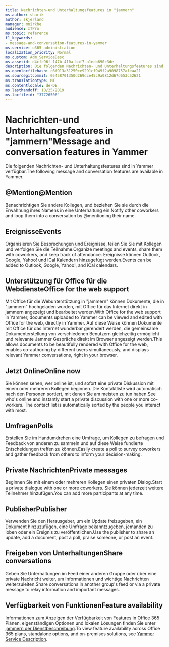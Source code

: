 ```yaml
---
title: Nachrichten-und Unterhaltungsfeatures in "jammern"
ms.author: sharik
author: skjerland
manager: mnirkhe
audience: ITPro
ms.topic: reference
f1_keywords:
- message-and-conversation-features-in-yammer
ms.service: o365-administration
localization_priority: Normal
ms.custom: Adm_ServiceDesc
ms.assetid: d4cfc96f-147b-410a-baf7-a1ecb690c3de
description: Die folgenden Nachrichten- und Unterhaltungsfeatures sind in Yammer verfügbar.
ms.openlocfilehash: c6f913a31250ce9291cf949f2a9098757afeaa21
ms.sourcegitcommit: 05458701350d269dce45c9a0812d67d653c52621
ms.translationtype: MT
ms.contentlocale: de-DE
ms.lasthandoff: 10/25/2019
ms.locfileid: "37726506"
---
```

# <a name="message-and-conversation-features-in-yammer"></a><span data-ttu-id="6a946-103">Nachrichten-und Unterhaltungsfeatures in "jammern"</span><span class="sxs-lookup"><span data-stu-id="6a946-103">Message and conversation features in Yammer</span></span>

<span data-ttu-id="6a946-104">Die folgenden Nachrichten- und Unterhaltungsfeatures sind in Yammer verfügbar.</span><span class="sxs-lookup"><span data-stu-id="6a946-104">The following message and conversation features are available in Yammer.</span></span>
  
## <a name="mention"></a><span data-ttu-id="6a946-105">@Mention</span><span class="sxs-lookup"><span data-stu-id="6a946-105">@Mention</span></span>

<span data-ttu-id="6a946-106">Benachrichtigen Sie andere Kollegen, und beziehen Sie sie durch die Erwähnung ihres Namens in eine Unterhaltung ein.</span><span class="sxs-lookup"><span data-stu-id="6a946-106">Notify other coworkers and loop them into a conversation by @mentioning their name.</span></span>

## <a name="events"></a><span data-ttu-id="6a946-107">Ereignisse</span><span class="sxs-lookup"><span data-stu-id="6a946-107">Events</span></span>

<span data-ttu-id="6a946-108">Organisieren Sie Besprechungen und Ereignisse, teilen Sie Sie mit Kollegen und verfolgen Sie die Teilnahme.</span><span class="sxs-lookup"><span data-stu-id="6a946-108">Organize meetings and events, share them with coworkers, and keep track of attendance.</span></span> <span data-ttu-id="6a946-109">Ereignisse können Outlook, Google, Yahoo! und iCal Kalendern hinzugefügt werden.</span><span class="sxs-lookup"><span data-stu-id="6a946-109">Events can be added to Outlook, Google, Yahoo!, and iCal calendars.</span></span>
  
## <a name="office-for-the-web-support"></a><span data-ttu-id="6a946-110">Unterstützung für Office für die Webdienste</span><span class="sxs-lookup"><span data-stu-id="6a946-110">Office for the web support</span></span>

<span data-ttu-id="6a946-111">Mit Office für die Webunterstützung in "jammern" können Dokumente, die in "jammern" hochgeladen wurden, mit Office für das Internet direkt in jammern angezeigt und bearbeitet werden.</span><span class="sxs-lookup"><span data-stu-id="6a946-111">With Office for the web support in Yammer, documents uploaded to Yammer can be viewed and edited with Office for the web, directly in Yammer.</span></span> <span data-ttu-id="6a946-112">Auf diese Weise können Dokumente mit Office für das Internet wunderbar gerendert werden, die gemeinsame Dokumenterstellung von verschiedenen Benutzern gleichzeitig ermöglicht und relevante Jammer Gespräche direkt im Browser angezeigt werden.</span><span class="sxs-lookup"><span data-stu-id="6a946-112">This allows documents to be beautifully rendered with Office for the web, enables co-authoring by different users simultaneously, and displays relevant Yammer conversations, right in your browser.</span></span>

## <a name="online-now"></a><span data-ttu-id="6a946-113">Jetzt Online</span><span class="sxs-lookup"><span data-stu-id="6a946-113">Online now</span></span>

<span data-ttu-id="6a946-p103">Sie können sehen, wer online ist, und sofort eine private Diskussion mit einem oder mehreren Kollegen beginnen. Die Kontaktliste wird automatisch nach den Personen sortiert, mit denen Sie am meisten zu tun haben.</span><span class="sxs-lookup"><span data-stu-id="6a946-p103">See who's online and instantly start a private discussion with one or more co-workers. The contact list is automatically sorted by the people you interact with most.</span></span>

## <a name="polls"></a><span data-ttu-id="6a946-116">Umfragen</span><span class="sxs-lookup"><span data-stu-id="6a946-116">Polls</span></span>

<span data-ttu-id="6a946-117">Erstellen Sie im Handumdrehen eine Umfrage, um Kollegen zu befragen und Feedback von anderen zu sammeln und auf diese Weise fundierte Entscheidungen treffen zu können.</span><span class="sxs-lookup"><span data-stu-id="6a946-117">Easily create a poll to survey coworkers and gather feedback from others to inform your decision-making.</span></span>
  
## <a name="private-messages"></a><span data-ttu-id="6a946-118">Private Nachrichten</span><span class="sxs-lookup"><span data-stu-id="6a946-118">Private messages</span></span>

<span data-ttu-id="6a946-119">Beginnen Sie mit einem oder mehreren Kollegen einen privaten Dialog.</span><span class="sxs-lookup"><span data-stu-id="6a946-119">Start a private dialogue with one or more coworkers.</span></span> <span data-ttu-id="6a946-120">Sie können jederzeit weitere Teilnehmer hinzufügen.</span><span class="sxs-lookup"><span data-stu-id="6a946-120">You can add more participants at any time.</span></span>

## <a name="publisher"></a><span data-ttu-id="6a946-121">Publisher</span><span class="sxs-lookup"><span data-stu-id="6a946-121">Publisher</span></span>

<span data-ttu-id="6a946-122">Verwenden Sie den Herausgeber, um ein Update freizugeben, ein Dokument hinzuzufügen, eine Umfrage bekanntzugeben, jemanden zu loben oder ein Ereignis zu veröffentlichen.</span><span class="sxs-lookup"><span data-stu-id="6a946-122">Use the publisher to share an update, add a document, post a poll, praise someone, or post an event.</span></span>
    
## <a name="share-conversations"></a><span data-ttu-id="6a946-123">Freigeben von Unterhaltungen</span><span class="sxs-lookup"><span data-stu-id="6a946-123">Share conversations</span></span>

<span data-ttu-id="6a946-124">Geben Sie Unterhaltungen im Feed einer anderen Gruppe oder über eine private Nachricht weiter, um Informationen und wichtige Nachrichten weiterzuleiten.</span><span class="sxs-lookup"><span data-stu-id="6a946-124">Share conversations in another group's feed or via a private message to relay information and important messages.</span></span>
  
## <a name="feature-availability"></a><span data-ttu-id="6a946-125">Verfügbarkeit von Funktionen</span><span class="sxs-lookup"><span data-stu-id="6a946-125">Feature availability</span></span>

<span data-ttu-id="6a946-126">Informationen zum Anzeigen der Verfügbarkeit von Features in Office 365 Plänen, eigenständigen Optionen und lokalen Lösungen finden Sie unter [jammern der Dienstbeschreibung](yammer-service-description.md).</span><span class="sxs-lookup"><span data-stu-id="6a946-126">To view feature availability across Office 365 plans, standalone options, and on-premises solutions, see [Yammer Service Description](yammer-service-description.md).</span></span>
  